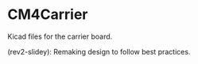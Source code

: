 #   CM4Carrier
Kicad files for the carrier board.

(rev2-slidey): Remaking design to follow best practices.